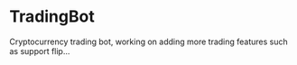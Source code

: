 # TradingBot
Cryptocurrency trading bot, working on adding more trading features such as support flip... 

